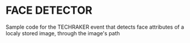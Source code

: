 # FACE DETECTOR

Sample code for the TECHRAKER event that detects face attributes of a localy stored image, through the image's path

